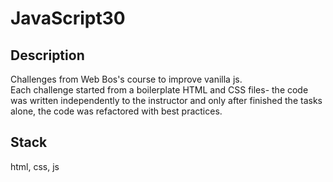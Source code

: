 # JavaScript30
 
## Description  
 
Challenges from Web Bos's course to improve vanilla js.  
Each challenge started from a boilerplate HTML and CSS files- the code was written independently to the instructor and only after finished the tasks alone, the code was refactored with best practices.
 
## Stack  
html, css, js
